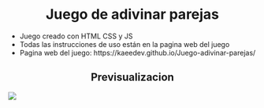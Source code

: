 <h1 align="center">Juego de adivinar parejas</h1>
<ul>
 <li>Juego creado con HTML CSS y JS</li>
 <li>Todas las instrucciones de uso están en la pagina web del juego</li>
 <li>Pagina web del juego: https://kaeedev.github.io/Juego-adivinar-parejas/ </li>
</ul>

<h2 align="center">Previsualizacion</h2>
<img src="![image](https://github.com/user-attachments/assets/f51caecf-8452-4294-8cf8-a4db0ac32f24)">
